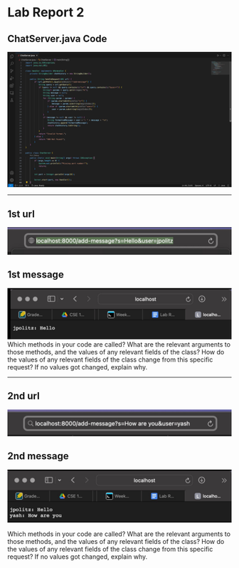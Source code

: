 # Lab Report 2

## ChatServer.java Code
![chat_server](IMG_3648.jpeg)
***


## 1st url
![1st_url](IMG_3642.jpeg)
## 1st message
![1st_message](IMG_3644.jpeg)
Which methods in your code are called?
What are the relevant arguments to those methods, and the values of any relevant fields of the class?
How do the values of any relevant fields of the class change from this specific request? If no values got changed, explain why.



***
## 2nd url
![2nd_url](IMG_3645.jpeg)
## 2nd message
![2nd_message](IMG_3643.jpeg)

Which methods in your code are called?
What are the relevant arguments to those methods, and the values of any relevant fields of the class?
How do the values of any relevant fields of the class change from this specific request? If no values got changed, explain why.

